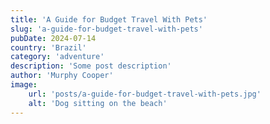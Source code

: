 ```yaml
---
title: 'A Guide for Budget Travel With Pets'
slug: 'a-guide-for-budget-travel-with-pets'
pubDate: 2024-07-14
country: 'Brazil'
category: 'adventure'
description: 'Some post description'
author: 'Murphy Cooper'
image:
    url: 'posts/a-guide-for-budget-travel-with-pets.jpg'
    alt: 'Dog sitting on the beach'
---
```

